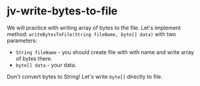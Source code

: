 # jv-write-bytes-to-file

We will practice with writing array of bytes to the file.
Let's implement method: `writeBytesToFile(String fileName, byte[] data)` with two parameters:
- `String fileName` - you should create file with with name and write array of bytes there.
- `byte[] data` - your data.

Don't convert bytes to String! Let's write `byte[]` directly to file.
